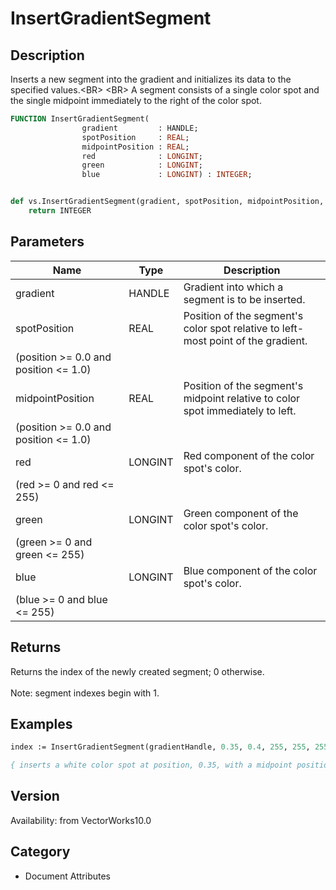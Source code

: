 # InsertGradientSegment

## Description
Inserts a new segment into the gradient and initializes its data to the specified values.&lt;BR&gt;
&lt;BR&gt;
A segment consists of a single color spot and the single midpoint immediately to the right of the color spot.

```pascal
FUNCTION InsertGradientSegment(
				gradient         : HANDLE;
				spotPosition     : REAL;
				midpointPosition : REAL;
				red              : LONGINT;
				green            : LONGINT;
				blue             : LONGINT) : INTEGER;
```

```python

def vs.InsertGradientSegment(gradient, spotPosition, midpointPosition, red, green, blue):
    return INTEGER
```

## Parameters
|Name|Type|Description|
|---|---|---|
|gradient|HANDLE|Gradient into which a segment is to be inserted.|
|spotPosition|REAL|Position of the segment's color spot relative to left-most point of the gradient. 
(position &gt;= 0.0 and position &lt;= 1.0)|
|midpointPosition|REAL|Position of the segment's midpoint relative to color spot immediately to left. 
(position &gt;= 0.0 and position &lt;= 1.0)|
|red|LONGINT|Red component of the color spot's color. 
(red &gt;= 0 and red &lt;= 255)|
|green|LONGINT|Green component of the color spot's color. 
(green &gt;= 0 and green &lt;= 255)|
|blue|LONGINT|Blue component of the color spot's color. 
(blue &gt;= 0 and blue &lt;= 255)|

## Returns
Returns the index of the newly created segment; 0 otherwise.<BR>
<BR>
Note: segment indexes begin with 1.

## Examples
```pascal
index := InsertGradientSegment(gradientHandle, 0.35, 0.4, 255, 255, 255);

{ inserts a white color spot at position, 0.35, with a midpoint position of 0.4 }
```

## Version
Availability: from VectorWorks10.0
## Category
* Document Attributes

